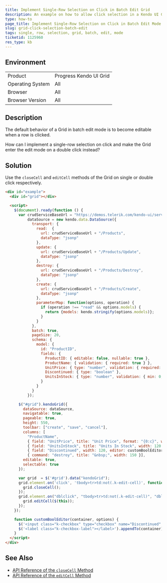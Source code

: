 ```yaml
---
title: Implement Single-Row Selection on Click in Batch Edit Grid
description: An example on how to allow click selection in a Kendo UI Grid in batch edit mode.
type: how-to
page_title: Implement Single-Row Selection on Click in Batch Edit Mode | Kendo UI Grid
slug: grid-click-selection-batch-edit
tags: single, row, selection, grid, batch, edit, mode
ticketid: 1125960
res_type: kb
---
```


## Environment
<table>
 <tr>
  <td>Product</td>
  <td>Progress Kendo UI Grid</td>
 </tr>
 <tr>
  <td>Operating System</td>
  <td>All</td>
 </tr>
 <tr>
  <td>Browser</td>
  <td>All</td>
 </tr>
 <tr>
  <td>Browser Version</td>
  <td>All</td>
 </tr>
</table>

## Description

The default behavior of a Grid in batch edit mode is to become editable when a row is clicked.

How can I implement a single-row selection on click and make the Grid enter the edit mode on a double click instead?

## Solution

Use the `closeCell` and `editCell` methods of the Grid on single or double click respectively.

```html
<div id="example">
  <div id="grid"></div>

  <script>
    $(document).ready(function () {
      var crudServiceBaseUrl = "https://demos.telerik.com/kendo-ui/service",
          dataSource = new kendo.data.DataSource({
            transport: {
              read:  {
                url: crudServiceBaseUrl + "/Products",
                dataType: "jsonp"
              },
              update: {
                url: crudServiceBaseUrl + "/Products/Update",
                dataType: "jsonp"
              },
              destroy: {
                url: crudServiceBaseUrl + "/Products/Destroy",
                dataType: "jsonp"
              },
              create: {
                url: crudServiceBaseUrl + "/Products/Create",
                dataType: "jsonp"
              },
              parameterMap: function(options, operation) {
                if (operation !== "read" && options.models) {
                  return {models: kendo.stringify(options.models)};
                }
              }
            },
            batch: true,
            pageSize: 20,
            schema: {
              model: {
                id: "ProductID",
                fields: {
                  ProductID: { editable: false, nullable: true },
                  ProductName: { validation: { required: true } },
                  UnitPrice: { type: "number", validation: { required: true, min: 1} },
                  Discontinued: { type: "boolean" },
                  UnitsInStock: { type: "number", validation: { min: 0, required: true } }
                }
              }
            }
          });

      $("#grid").kendoGrid({
        dataSource: dataSource,
        navigatable: true,
        pageable: true,
        height: 550,
        toolbar: ["create", "save", "cancel"],
        columns: [
          "ProductName",
          { field: "UnitPrice", title: "Unit Price", format: "{0:c}", width: 120 },
          { field: "UnitsInStock", title: "Units In Stock", width: 120 },
          { field: "Discontinued", width: 120, editor: customBoolEditor },
          { command: "destroy", title: "&nbsp;", width: 150 }],
        editable: true,
        selectable: true
      });

      var grid  = $('#grid').data("kendoGrid");
      grid.element.on('click', 'tbody>tr>td:not(.k-edit-cell)', function (e) {
        grid.closeCell();
      });
      grid.element.on("dblclick", "tbody>tr>td:not(.k-edit-cell)", "dblclick", function (e) {
        grid.editCell($(this));
      });
    });

    function customBoolEditor(container, options) {
      $('<input class="k-checkbox" type="checkbox" name="Discontinued" data-type="boolean" data-bind="checked:Discontinued">').appendTo(container);
      $('<label class="k-checkbox-label">​</label>').appendTo(container);
    }
  </script>
</div>
```

## See Also

* [API Reference of the `closeCell` Method](https://docs.telerik.com/kendo-ui/api/javascript/ui/grid#methods-closeCell)
* [API Reference of the `editCell` Method](https://docs.telerik.com/kendo-ui/api/javascript/ui/grid#methods-editCell)
